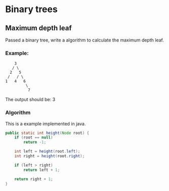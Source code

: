 # Binary trees

## Maximum depth leaf

Passed a binary tree, write a algorithm to calculate the maximum depth leaf.

### Example:

```
    3
   / \
  2   5
 /   / \
1   4   6
         \
          7
```

The output should be: 3

### Algorithm

This is a example implemented in java.

```java
public static int height(Node root) {
    if (root == null)
        return -1;

    int left = height(root.left);
    int right = height(root.right);

    if (left > right)
        return left + 1;

    return right + 1;
}
```
